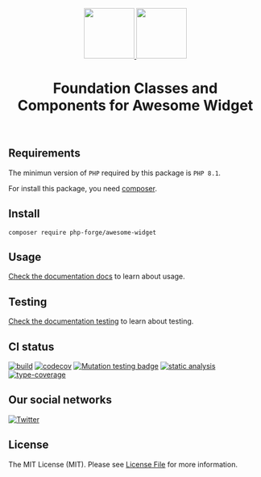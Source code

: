 <p align="center">
    <a href="https://github.com/php-forge/awesome-widget" target="_blank">
        <img src="https://avatars.githubusercontent.com/u/103309199?s%253D400%2526u%253Dca3561c692f53ed7eb290d3bb226a2828741606f%2526v%253D4" height="100px">
    </a>
    <a href="https://github.com/php-forge/awesome-widget" target="_blank">
        <img src="https://cdn-icons-png.flaticon.com/512/5762/5762492.png" height="100px">
    </a>    
    <h1 align="center">Foundation Classes and Components for Awesome Widget</h1>
    <br>
</p>

## Requirements

The minimun version of `PHP` required by this package is `PHP 8.1`.

For install this package, you need [composer](https://getcomposer.org/).

## Install

```shell
composer require php-forge/awesome-widget
```

## Usage

[Check the documentation docs](/docs/README.md) to learn about usage.

## Testing

[Check the documentation testing](/docs/testing.md) to learn about testing.

## CI status

[![build](https://github.com/php-forge/awesome-widget/actions/workflows/build.yml/badge.svg)](https://github.com/php-forge/awesome-widget/actions/workflows/build.yml)
[![codecov](https://codecov.io/gh/php-forge/awesome-widget/branch/main/graph/badge.svg?token=Hpxye21BHA)](https://codecov.io/gh/php-forge/awesome-widget)
[![Mutation testing badge](https://img.shields.io/endpoint?style=flat&url=https%3A%2F%2Fbadge-api.stryker-mutator.io%2Fgithub.com%2Fphp-forge%2Fawesome-widget%2Fmain)](https://dashboard.stryker-mutator.io/reports/github.com/php-forge/awesome-widget/main)
[![static analysis](https://github.com/php-forge/awesome-widget/actions/workflows/static.yml/badge.svg)](https://github.com/php-forge/awesome-widget/actions/workflows/static.yml)
[![type-coverage](https://shepherd.dev/github/php-forge/awesome-widget/coverage.svg)](https://shepherd.dev/github/php-forge/awesome-widget)

## Our social networks

[![Twitter](https://img.shields.io/badge/twitter-follow-1DA1F2?logo=twitter&logoColor=1DA1F2&labelColor=555555?style=flat)](https://twitter.com/Terabytesoftw)

## License

The MIT License (MIT). Please see [License File](LICENSE.md) for more information.
